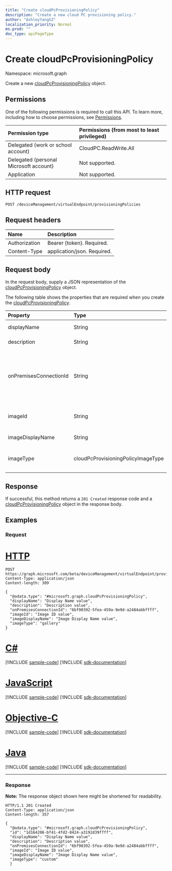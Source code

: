 ```yaml
---
title: "Create cloudPcProvisioningPolicy"
description: "Create a new cloud PC provisioning policy."
author: "AshleyYangSZ"
localization_priority: Normal
ms.prod: ""
doc_type: apiPageType
---
```


# Create cloudPcProvisioningPolicy

Namespace: microsoft.graph

Create a new [cloudPcProvisioningPolicy](../resources/cloudpcprovisioningpolicy.md) object.

## Permissions

One of the following permissions is required to call this API. To learn more, including how to choose permissions, see [Permissions](/graph/permissions-reference).

|Permission type|Permissions (from most to least privileged)|
|:---|:---|
|Delegated (work or school account)|CloudPC.ReadWrite.All|
|Delegated (personal Microsoft account)|Not supported.|
|Application|Not supported.|

## HTTP request

<!-- {
  "blockType": "ignored"
}
-->

``` http
POST /deviceManagement/virtualEndpoint/provisioningPolicies
```

## Request headers

| Name          | Description                |
| :------------ | :------------------------  |
| Authorization | Bearer {token}. Required.  |
| Content-Type  | application/json. Required.|

## Request body

In the request body, supply a JSON representation of the [cloudPcProvisioningPolicy](../resources/cloudpcprovisioningpolicy.md) object.

The following table shows the properties that are required when you create the [cloudPcProvisioningPolicy](../resources/cloudpcprovisioningpolicy.md).

|Property|Type|Description|
|:---|:---|:---|
|displayName|String|The display name for the provisioning policy.|
|description|String|The provisioning policy description.|
|onPremisesConnectionId|String|The ID of the cloudPcOnPremisesConnection. To ensure that cloud PCs have network connectivity and that they domain join, choose a connection with a virtual network that’s validated by the cloud PC service.|
|imageId|String|The ID of the OS image you want to provision on cloud PCs. The format for a gallery type image is: {publisher_offer_sku}.|
|imageDisplayName|String|The display name for the OS image you’re provisioning.|
|imageType|cloudPcProvisioningPolicyImageType|The type of OS image (custom or gallery) you want to provision on cloud PCs. Possible values are: `gallery`, `custom`.|

## Response

If successful, this method returns a `201 Created` response code and a [cloudPcProvisioningPolicy](../resources/cloudpcprovisioningpolicy.md) object in the response body.

## Examples

### Request


# [HTTP](#tab/http)
<!-- {
  "blockType": "request",
  "name": "create_cloudpcprovisioningpolicy_from_cloudpcprovisioningpolicy"
}
-->

``` http
POST https://graph.microsoft.com/beta/deviceManagement/virtualEndpoint/provisioningPolicies
Content-Type: application/json
Content-length: 309

{
  "@odata.type": "#microsoft.graph.cloudPcProvisioningPolicy",
  "displayName": "Display Name value",
  "description": "Description value",
  "onPremisesConnectionId": "6bf90392-5fea-459a-9e9d-a2484abbffff",
  "imageId": "Image ID value",
  "imageDisplayName": "Image Display Name value",
  "imageType": "gallery"
}
```
# [C#](#tab/csharp)
[!INCLUDE [sample-code](../includes/snippets/csharp/create-cloudpcprovisioningpolicy-from-cloudpcprovisioningpolicy-csharp-snippets.md)]
[!INCLUDE [sdk-documentation](../includes/snippets/snippets-sdk-documentation-link.md)]

# [JavaScript](#tab/javascript)
[!INCLUDE [sample-code](../includes/snippets/javascript/create-cloudpcprovisioningpolicy-from-cloudpcprovisioningpolicy-javascript-snippets.md)]
[!INCLUDE [sdk-documentation](../includes/snippets/snippets-sdk-documentation-link.md)]

# [Objective-C](#tab/objc)
[!INCLUDE [sample-code](../includes/snippets/objc/create-cloudpcprovisioningpolicy-from-cloudpcprovisioningpolicy-objc-snippets.md)]
[!INCLUDE [sdk-documentation](../includes/snippets/snippets-sdk-documentation-link.md)]

# [Java](#tab/java)
[!INCLUDE [sample-code](../includes/snippets/java/create-cloudpcprovisioningpolicy-from-cloudpcprovisioningpolicy-java-snippets.md)]
[!INCLUDE [sdk-documentation](../includes/snippets/snippets-sdk-documentation-link.md)]

---


### Response

**Note:** The response object shown here might be shortened for readability.
<!-- {
  "blockType": "response",
  "truncated": true,
  "@odata.type": "microsoft.graph.cloudPcProvisioningPolicy"
}
-->

``` http
HTTP/1.1 201 Created
Content-Type: application/json
Content-length: 357

{
  "@odata.type": "#microsoft.graph.cloudPcProvisioningPolicy",
  "id": "1d164206-bf41-4fd2-8424-a3192d39ffff",
  "displayName": "Display Name value",
  "description": "Description value",
  "onPremisesConnectionId": "6bf90392-5fea-459a-9e9d-a2484abbffff",
  "imageId": "Image ID value",
  "imageDisplayName": "Image Display Name value",
  "imageType": "custom"
  }
```

